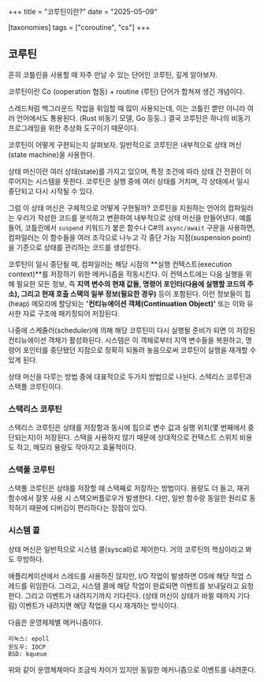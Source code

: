 +++
title = "코루틴이란?"
date = "2025-05-09"

[taxonomies]
tags = ["coroutine", "cs"]
+++

## 코루틴
흔히 코틀린을 사용할 때 자주 만날 수 있는 단어인 코루틴, 깊게 알아보자.

코루틴이란 Co (ooperation 협동) + routine (루틴) 단어가 합쳐져 생긴 개념이다.

스레드처럼 백그라운드 작업을 위임할 때 많이 사용되는데, 이는 코틀린 뿐만 아니라 여러 언어에서도 통용된다. (Rust 비동기 모델, Go 등등..) 결국 코루틴은 하나의 비동기 프로그래밍을 위한 추상화 도구이기 때문이다.

코루틴이 어떻게 구현되는지 살펴보자. 일반적으로 코루틴은 내부적으로 상태 머신(state machine)을 사용한다.

상태 머신이란 여러 상태(state)를 가지고 있으며, 특정 조건에 따라 상태 간 전환이 이루어지는 시스템을 뜻한다. 코루틴은 실행 중에 여러 상태를 거치며, 각 상태에서 일시 중단되고 다시 시작될 수 있다.

그럼 이 상태 머신은 구체적으로 어떻게 구현될까? 코루틴을 지원하는 언어의 컴파일러는 우리가 작성한 코드를 분석하고 변환하여 내부적으로 상태 머신을 만들어낸다. 예를 들어, 코틀린에서 `suspend` 키워드가 붙은 함수나 C#의 `async/await` 구문을 사용하면, 컴파일러는 이 함수들을 여러 조각으로 나누고 각 중단 가능 지점(suspension point)을 기준으로 상태를 관리하는 코드를 생성한다.

코루틴이 일시 중단될 때, 컴파일러는 해당 시점의 **실행 컨텍스트(execution context)**를 저장하기 위한 메커니즘을 작동시킨다. 이 컨텍스트에는 다음 실행을 위해 필요한 모든 정보, 즉 **지역 변수의 현재 값들, 명령어 포인터(다음에 실행할 코드의 주소), 그리고 현재 호출 스택의 일부 정보(필요한 경우)** 등이 포함된다. 이런 정보들이 힙(heap) 메모리에 할당되는 **'컨티뉴에이션 객체(Continuation Object)'** 또는 이와 유사한 자료 구조에 패키징되어 저장된다.

나중에 스케줄러(scheduler)에 의해 해당 코루틴이 다시 실행될 준비가 되면 이 저장된 컨티뉴에이션 객체가 활성화된다. 시스템은 이 객체로부터 지역 변수들을 복원하고, 명령어 포인터를 중단됐던 지점으로 정확히 되돌려 놓음으로써 코루틴이 실행을 재개할 수 있게 된다.

상태 머신을 다루는 방법 중에 대표적으로 두가지 방법으로 나뉜다. 스택리스 코루틴과 스택풀 코루틴이다.

### 스택리스 코루틴

스택리스 코루틴은 상태를 저장함과 동시에 힙으로 변수 값과 실행 위치(몇 번째에서 중단되는지)이 저장된다. 스택을 사용하지 않기 때문에 상대적으로 컨텍스트 스위치 비용도 적고, 메모리 용량도 작아지고 효율적이다.

### 스택풀 코루틴

스택풀 코루틴은 상태를 저장할 때 스택째로 저장하는 방법이다. 용량도 더 들고, 재귀 함수에서 잘못 사용 시 스택오버플로우가 발생한다. 다만, 일반 함수랑 동일한 원리로 동작하기 때문에 디버깅이 편리하다는 장점이 있다.

### 시스템 콜

상태 머신은 일반적으로 시스템 콜(syscall)로 제어한다. 거의 코루틴의 핵심이라고 봐도 무방하다.

애플리케이션에서 스레드를 사용하진 않지만, I/O 작업이 발생하면 OS에 해당 작업 스레드를 위임한다. 그리고, 시스템 콜에 해당 작업이 완료되면 이벤트를 보내달라고 요청한다. 그리고 이벤트가 내려지기까지 기다린다. (상태 머신이 상태가 바뀔 때까지 기다림) 이벤트가 내려지면 해당 작업을 다시 재개하는 방식이다.

다음은 운영체제별 메커니즘이다.

    리눅스: epoll
    윈도우: IOCP
    BSD: kqueue

위와 같이 운영체제마다 조금씩 차이가 있지만 동일한 메커니즘으로 이벤트를 내려준다.